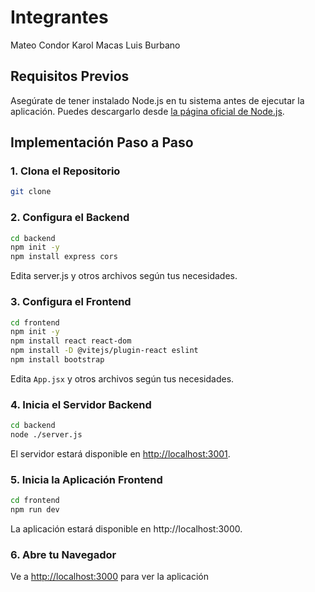 # Integrantes
Mateo Condor
Karol Macas
Luis Burbano

## Requisitos Previos

Asegúrate de tener instalado Node.js en tu sistema antes de ejecutar la aplicación. Puedes descargarlo desde [la página oficial de Node.js](https://nodejs.org/).


## Implementación Paso a Paso

### 1. Clona el Repositorio

```bash
git clone 

```
### 2. Configura el Backend
``` bash
cd backend
npm init -y
npm install express cors
```
Edita server.js y otros archivos según tus necesidades.

### 3. Configura el Frontend
```bash
cd frontend
npm init -y
npm install react react-dom
npm install -D @vitejs/plugin-react eslint
npm install bootstrap
```
Edita ``App.jsx`` y otros archivos según tus necesidades.

### 4. Inicia el Servidor Backend
```bash
cd backend
node ./server.js
```
El servidor estará disponible en [http://localhost:3001](http://localhost:3001).

### 5. Inicia la Aplicación Frontend
```bash
cd frontend
npm run dev
```
La aplicación estará disponible en http://localhost:3000.

### 6. Abre tu Navegador
Ve a [http://localhost:3000](http://localhost:3000) para ver la aplicación 

